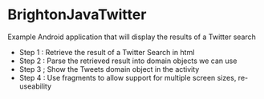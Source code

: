 BrightonJavaTwitter
===================

Example Android application that will display the results of a Twitter search


- Step 1 : Retrieve the result of a Twitter Search in html
- Step 2 : Parse the retrieved result into domain objects we can use
- Step 3 ; Show the Tweets domain object in the activity
- Step 4 : Use fragments to allow support for multiple screen sizes, re-useability
